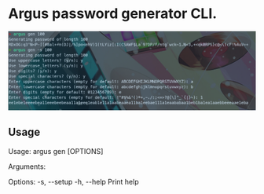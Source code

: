 # Argus password generator CLI.

![Alt text](thumb.png)

## Usage

Usage: argus gen [OPTIONS] <LENGTH>

Arguments:
<LENGTH>

Options:
-s, --setup
-h, --help Print help
